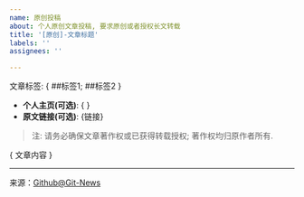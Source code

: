 ```yaml
---
name: 原创投稿
about: 个人原创文章投稿, 要求原创或者授权长文转载 
title: '[原创]-文章标题'
labels: ''
assignees: ''

---
```


文章标签: { ##标签1; ##标签2 }

 - **个人主页(可选)**: { }
 - **原文链接(可选)**: {链接}
>  注: 请务必确保文章著作权或已获得转载授权; 著作权均归原作者所有.


{ 文章内容 }




[^_^]: # (请勿修改下面的内容, 感谢🙇‍🙇‍🙇‍!)
<!--
  Template: article_original
  Updated: 2020/01/10
-->
* * * * * * * * * * * * * * * * * * * * * * * * * * * * * * * *
来源：[Github@Git-News](https://github.com/Git-News)

